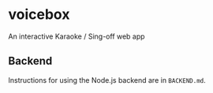 # voicebox
An interactive Karaoke / Sing-off web app

## Backend
Instructions for using the Node.js backend are in `BACKEND.md`.
